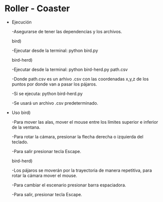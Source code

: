 # Roller - Coaster
- Ejecución

    -Asegurarse de tener las dependencias y los archivos.

    bird) 

    -Ejecutar desde la terminal: python bird.py

    bird-herd)

    -Ejecutar desde la terminal: python bird-herd.py path.csv

    -Donde path.csv es un arhivo .csv con las coordenadas x,y,z de los puntos por donde van a pasar los pájaros. 

    -Si se ejecuta: python bird-herd.py  

    -Se usará un archivo .csv predeterminado.


- Uso
    bird)

    -Para mover las alas, mover el mouse entre los límites superior e inferior de la ventana.

    -Para rotar la cámara, presionar la flecha derecha o izquierda del teclado.

    -Para salir presionar tecla Escape.

    bird-herd) 

    -Los pájaros se moverán por la trayectoria de manera repetitiva, para rotar la cámara mover el mouse. 

    -Para cambiar el escenario presionar barra espaciadora.

    -Para salir, presionar tecla Escape.


